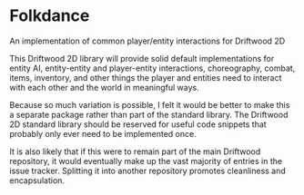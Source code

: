 # Folkdance
An implementation of common player/entity interactions for Driftwood 2D

This Driftwood 2D library will provide solid default implementations for entity AI, entity-entity and player-entity interactions, choreography, combat, items, inventory, and other things the player and entities need to interact with each other and the world in meaningful ways.

Because so much variation is possible, I felt it would be better to make this a separate package rather than part of the standard library. The Driftwood 2D standard library should be reserved for useful code snippets that probably only ever need to be implemented once.

It is also likely that if this were to remain part of the main Driftwood repository, it would eventually make up the vast majority of entries in the issue tracker. Splitting it into another repository promotes cleanliness and encapsulation.
